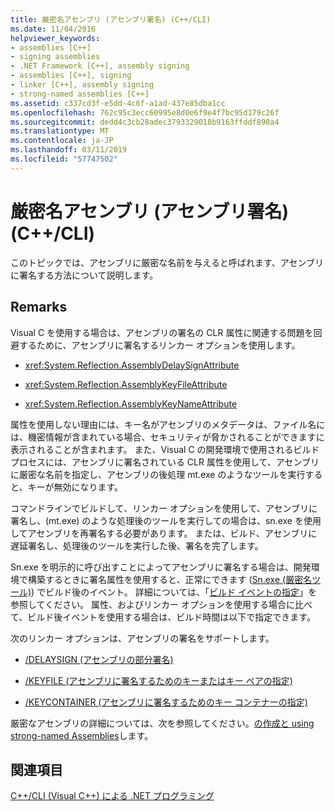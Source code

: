 ```yaml
---
title: 厳密名アセンブリ (アセンブリ署名) (C++/CLI)
ms.date: 11/04/2016
helpviewer_keywords:
- assemblies [C++]
- signing assemblies
- .NET Framework [C++], assembly signing
- assemblies [C++], signing
- linker [C++], assembly signing
- strong-named assemblies [C++]
ms.assetid: c337cd3f-e5dd-4c6f-a1ad-437e85dba1cc
ms.openlocfilehash: 762c95c3ecc60995e8d0e6f9e4f7bc95d179c26f
ms.sourcegitcommit: dedd4c3cb28adec3793329018b9163ffddf890a4
ms.translationtype: MT
ms.contentlocale: ja-JP
ms.lasthandoff: 03/11/2019
ms.locfileid: "57747502"
---
```

# <a name="strong-name-assemblies-assembly-signing-ccli"></a>厳密名アセンブリ (アセンブリ署名) (C++/CLI)

このトピックでは、アセンブリに厳密な名前を与えると呼ばれます、アセンブリに署名する方法について説明します。

## <a name="remarks"></a>Remarks

Visual C を使用する場合は、アセンブリの署名の CLR 属性に関連する問題を回避するために、アセンブリに署名するリンカー オプションを使用します。

- <xref:System.Reflection.AssemblyDelaySignAttribute>

- <xref:System.Reflection.AssemblyKeyFileAttribute>

- <xref:System.Reflection.AssemblyKeyNameAttribute>

属性を使用しない理由には、キー名がアセンブリのメタデータは、ファイル名には、機密情報が含まれている場合、セキュリティが脅かされることができますに表示されることが含まれます。 また、Visual C の開発環境で使用されるビルド プロセスには、アセンブリに署名されている CLR 属性を使用して、アセンブリに厳密な名前を指定し、アセンブリの後処理 mt.exe のようなツールを実行すると、キーが無効になります。

コマンドラインでビルドして、リンカー オプションを使用して、アセンブリに署名し、(mt.exe) のような処理後のツールを実行しての場合は、sn.exe を使用してアセンブリを再署名する必要があります。 または、ビルド、アセンブリに遅延署名し、処理後のツールを実行した後、署名を完了します。

Sn.exe を明示的に呼び出すことによってアセンブリに署名する場合は、開発環境で構築するときに署名属性を使用すると、正常にできます ([Sn.exe (厳密名ツール)](/dotnet/framework/tools/sn-exe-strong-name-tool)) でビルド後のイベント。 詳細については、「[ビルド イベントの指定](../ide/specifying-build-events.md)」を参照してください。 属性、およびリンカー オプションを使用する場合に比べて、ビルド後イベントを使用する場合は、ビルド時間は以下で指定できます。

次のリンカー オプションは、アセンブリの署名をサポートします。

- [/DELAYSIGN (アセンブリの部分署名)](../build/reference/delaysign-partially-sign-an-assembly.md)

- [/KEYFILE (アセンブリに署名するためのキーまたはキー ペアの指定)](../build/reference/keyfile-specify-key-or-key-pair-to-sign-an-assembly.md)

- [/KEYCONTAINER (アセンブリに署名するためのキー コンテナーの指定)](../build/reference/keycontainer-specify-a-key-container-to-sign-an-assembly.md)

厳密なアセンブリの詳細については、次を参照してください。[の作成と using strong-named Assemblies](/dotnet/framework/app-domains/create-and-use-strong-named-assemblies)します。

## <a name="see-also"></a>関連項目

[C++/CLI (Visual C++) による .NET プログラミング](../dotnet/dotnet-programming-with-cpp-cli-visual-cpp.md)
